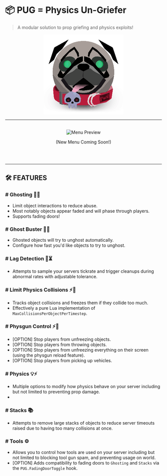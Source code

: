 # 📦 PUG = Physics Un-Griefer
> A modular solution to prop griefing and physics exploits!

<div align="center">
<img src="https://github.com/NanoAi/gm_pug/blob/dev/materials/pug/x256.png?raw=true" alt="gm_pug logo" width="256px"/>
<hr/><br/>
<img src="https://github.com/user-attachments/assets/c5e3f7ae-9fce-4541-b50f-85992bea8429" alt="Menu Preview" width="500px"/>

 (New Menu Coming Soon!)

<br/><br/>
</div>

---

## 🛠️ FEATURES
### # Ghosting 👻👻
 - Limit object interactions to reduce abuse.
 - Most notably objects appear faded and will phase through players.
 - Supports fading doors!
### # Ghost Buster 👻🚫
 - Ghosted objects will try to unghost automatically.
 - Configure how fast you'd like objects to try to unghost.
### # Lag Detection 🤖⏳
 - Attempts to sample your servers tickrate and trigger cleanups during abnormal rates with adjustable tolerance.
### # Limit Physics Collisions ⚡🚫
 - Tracks object collisions and freezes them if they collide too much.
 - Effectively a pure Lua implementation of `MaxCollisionsPerObjectPerTimestep`.
### # Physgun Control ⚡🔦
 - [OPTION] Stop players from unfreezing objects.
 - [OPTION] Stop players from throwing objects.
 - [OPTION] Stop players from unfreezing everything on their screen (using the physgun reload feature).
 - [OPTION] Stop players from picking up vehicles.
### # Physics 💡⚡
 - Multiple options to modify how physics behave on your server including but not limited to preventing prop damage.
 - 
### # Stacks 📚
 - Attempts to remove large stacks of objects to reduce server timeouts raised due to having too many collisions at once.
### # Tools ⚙️
 - Allows you to control how tools are used on your server including but not limited to blocking tool gun spam, and preventing usage on world.
 - [OPTION] Adds compatibility to fading doors to `Ghosting` and `Stacks` via the `PUG.FadingDoorToggle` hook.

